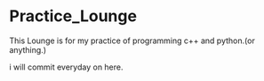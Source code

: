 # Practice_Lounge

This Lounge is for my practice of programming c++ and python.(or anything.)

i will commit everyday on here.
